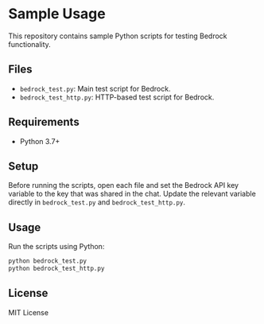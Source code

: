 ﻿# Sample Usage

This repository contains sample Python scripts for testing Bedrock functionality.

## Files

- `bedrock_test.py`: Main test script for Bedrock.
- `bedrock_test_http.py`: HTTP-based test script for Bedrock.

## Requirements

- Python 3.7+

## Setup

Before running the scripts, open each file and set the Bedrock API key variable to the key that was shared in the chat. Update the relevant variable directly in `bedrock_test.py` and `bedrock_test_http.py`.

## Usage

Run the scripts using Python:

```bash
python bedrock_test.py
python bedrock_test_http.py
```

## License

MIT License
